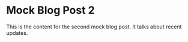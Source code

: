 # Mock Blog Post 2

This is the content for the second mock blog post. It talks about recent updates.